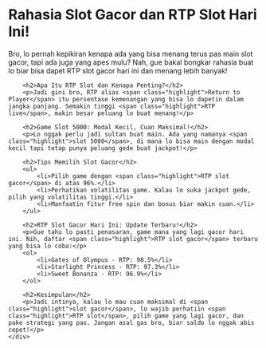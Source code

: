  <div class="container">
        <h1>Rahasia Slot Gacor dan RTP Slot Hari Ini!</h1>
        <p>Bro, lo pernah kepikiran kenapa ada yang bisa menang terus pas main <span class="highlight">slot gacor</span>, tapi ada juga yang apes mulu? Nah, gue bakal bongkar rahasia buat lo biar bisa dapet <span class="highlight">RTP slot gacor hari ini</span> dan menang lebih banyak!</p>
        
        <h2>Apa Itu RTP Slot dan Kenapa Penting?</h2>
        <p>Jadi gini bro, RTP alias <span class="highlight">Return to Player</span> itu persentase kemenangan yang bisa lo dapetin dalam jangka panjang. Semakin tinggi <span class="highlight">RTP live</span>, makin besar peluang lo buat menang!</p>
        
        <h2>Game Slot 5000: Modal Kecil, Cuan Maksimal!</h2>
        <p>Lo nggak perlu jadi sultan buat main. Ada yang namanya <span class="highlight">slot 5000</span>, di mana lo bisa main dengan modal kecil tapi tetap punya peluang gede buat jackpot!</p>
        
        <h2>Tips Memilih Slot Gacor</h2>
        <ul>
            <li>Pilih game dengan <span class="highlight">RTP slot gacor</span> di atas 96%.</li>
            <li>Perhatikan volatilitas game. Kalau lo suka jackpot gede, pilih yang volatilitas tinggi.</li>
            <li>Manfaatin fitur free spin dan bonus biar makin cuan.</li>
        </ul>
        
        <h2>RTP Slot Gacor Hari Ini: Update Terbaru!</h2>
        <p>Gue tahu lo pasti penasaran, game mana yang lagi gacor hari ini. Nih, daftar <span class="highlight">RTP slot gacor</span> terbaru yang bisa lo coba:</p>
        <ol>
            <li>Gates of Olympus - RTP: 98.5%</li>
            <li>Starlight Princess - RTP: 97.3%</li>
            <li>Sweet Bonanza - RTP: 96.9%</li>
        </ol>
        
        <h2>Kesimpulan</h2>
        <p>Jadi intinya, kalau lo mau cuan maksimal di <span class="highlight">slot gacor</span>, lo wajib perhatiin <span class="highlight">RTP slot</span>, pilih game yang lagi gacor, dan pake strategi yang pas. Jangan asal gas bro, biar saldo lo nggak abis cepet!</p>
    </div>
</body>
</html>
